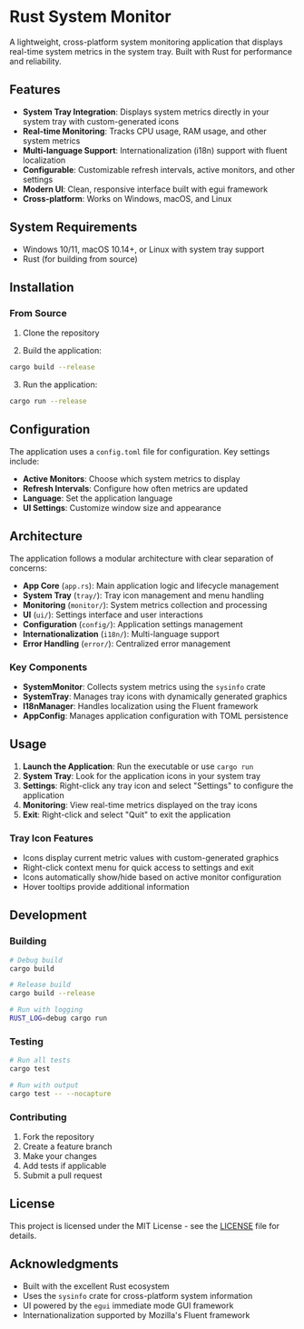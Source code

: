 # Rust System Monitor

A lightweight, cross-platform system monitoring application that displays real-time system metrics in the system tray. Built with Rust for performance and reliability.

## Features

- **System Tray Integration**: Displays system metrics directly in your system tray with custom-generated icons
- **Real-time Monitoring**: Tracks CPU usage, RAM usage, and other system metrics
- **Multi-language Support**: Internationalization (i18n) support with fluent localization
- **Configurable**: Customizable refresh intervals, active monitors, and other settings
- **Modern UI**: Clean, responsive interface built with egui framework
- **Cross-platform**: Works on Windows, macOS, and Linux

## System Requirements

- Windows 10/11, macOS 10.14+, or Linux with system tray support
- Rust (for building from source)

## Installation

### From Source

1. Clone the repository

2. Build the application:
```bash
cargo build --release
```

3. Run the application:
```bash
cargo run --release
```

## Configuration

The application uses a `config.toml` file for configuration. Key settings include:

- **Active Monitors**: Choose which system metrics to display
- **Refresh Intervals**: Configure how often metrics are updated
- **Language**: Set the application language
- **UI Settings**: Customize window size and appearance

## Architecture

The application follows a modular architecture with clear separation of concerns:

- **App Core** (`app.rs`): Main application logic and lifecycle management
- **System Tray** (`tray/`): Tray icon management and menu handling
- **Monitoring** (`monitor/`): System metrics collection and processing
- **UI** (`ui/`): Settings interface and user interactions
- **Configuration** (`config/`): Application settings management
- **Internationalization** (`i18n/`): Multi-language support
- **Error Handling** (`error/`): Centralized error management

### Key Components

- **SystemMonitor**: Collects system metrics using the `sysinfo` crate
- **SystemTray**: Manages tray icons with dynamically generated graphics
- **I18nManager**: Handles localization using the Fluent framework
- **AppConfig**: Manages application configuration with TOML persistence

## Usage

1. **Launch the Application**: Run the executable or use `cargo run`
2. **System Tray**: Look for the application icons in your system tray
3. **Settings**: Right-click any tray icon and select "Settings" to configure the application
4. **Monitoring**: View real-time metrics displayed on the tray icons
5. **Exit**: Right-click and select "Quit" to exit the application

### Tray Icon Features

- Icons display current metric values with custom-generated graphics
- Right-click context menu for quick access to settings and exit
- Icons automatically show/hide based on active monitor configuration
- Hover tooltips provide additional information

## Development

### Building

```bash
# Debug build
cargo build

# Release build
cargo build --release

# Run with logging
RUST_LOG=debug cargo run
```

### Testing

```bash
# Run all tests
cargo test

# Run with output
cargo test -- --nocapture
```

### Contributing

1. Fork the repository
2. Create a feature branch
3. Make your changes
4. Add tests if applicable
5. Submit a pull request

## License

This project is licensed under the MIT License - see the [LICENSE](LICENSE) file for details.

## Acknowledgments

- Built with the excellent Rust ecosystem
- Uses the `sysinfo` crate for cross-platform system information
- UI powered by the `egui` immediate mode GUI framework
- Internationalization supported by Mozilla's Fluent framework

